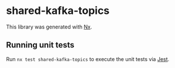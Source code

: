 # shared-kafka-topics

This library was generated with [Nx](https://nx.dev).

## Running unit tests

Run `nx test shared-kafka-topics` to execute the unit tests via [Jest](https://jestjs.io).
